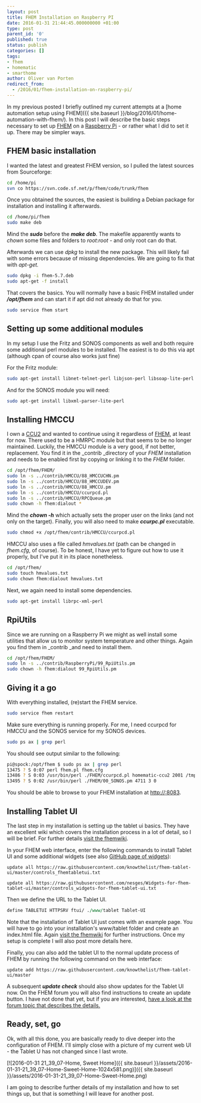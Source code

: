```yaml
---
layout: post
title: FHEM Installation on Raspberry PI
date: 2016-01-31 21:44:45.000000000 +01:00
type: post
parent_id: '0'
published: true
status: publish
categories: []
tags:
- fhem
- homematic
- smarthome
author: Oliver van Porten
redirect_from:
  - /2016/01/fhem-installation-on-raspberry-pi/
---
```

In my previous posted I briefly outlined my current attempts at a [home automation setup using FHEM]({{ site.baseurl }}/blog/2016/01/home-automation-with-fhem/). In this post I will describe the basic steps necessary to set up [FHEM](http://fhem.de/fhem.html) on a [Raspberry Pi](https://www.raspberrypi.org/) - or rather what I did to set it up. There may be simpler ways.

FHEM basic installation
-----------------------

I wanted the latest and greatest FHEM version, so I pulled the latest sources from Sourceforge:

``` bash
cd /home/pi
svn co https://svn.code.sf.net/p/fhem/code/trunk/fhem
```

Once you obtained the sources, the easiest is building a Debian package for installation and installing it afterwards.

``` bash
cd /home/pi/fhem
sudo make deb
```

Mind the **_sudo_** before the **_make deb_**. The makefile apparently wants to _chown_ some files and folders to _root:root_ - and only root can do that.

Afterwards we can use _dpkg_ to install the new package. This will likely fail with some errors because of missing dependencies. We are going to fix that with _apt-get._

``` bash
sudo dpkg -i fhem-5.7.deb
sudo apt-get -f install
```

That covers the basics. You will normally have a basic FHEM installed under **_/opt/fhem_** and can start it if apt did not already do that for you.

``` bash
sudo service fhem start
```

Setting up some additional modules
----------------------------------

In my setup I use the Fritz and SONOS components as well and both require some additional perl modules to be installed. The easiest is to do this via apt (although cpan of course also works just fine)

For the Fritz module:

``` bash
sudo apt-get install libnet-telnet-perl libjson-perl libsoap-lite-perl
```

And for the SONOS module you will need:

``` bash
sudo apt-get install libxml-parser-lite-perl
```

Installing HMCCU
----------------

I own a [CCU2](http://www.eq-3.de/produkt-detail-zentralen-und-gateways/items/homematic-zentrale-ccu-2.html) and wanted to continue using it regardless of [FHEM](http://fhem.de/fhem.html), at least for now. There used to be a HMRPC module but that seems to be no longer maintained. Luckily, the HMCCU module is a very good, if not better, replacement. You find it in the _contrib _directory of your _FHEM_ installation and needs to be enabled first by copying or linking it to the _FHEM_ folder.

``` bash
cd /opt/fhem/FHEM/
sudo ln -s ../contrib/HMCCU/88_HMCCUCHN.pm
sudo ln -s ../contrib/HMCCU/88_HMCCUDEV.pm
sudo ln -s ../contrib/HMCCU/88_HMCCU.pm
sudo ln -s ../contrib/HMCCU/ccurpcd.pl
sudo ln -s ../contrib/HMCCU/RPCQueue.pm
sudo chown -h fhem:dialout *
```

Mind the **_chown -h_** which actually sets the proper user on the links (and not only on the target). Finally, you will also need to make **_ccurpc.pl_** executable.

``` bash
sudo chmod +x /opt/fhem/contrib/HMCCU/ccurpcd.pl
```

HMCCU also uses a file called _hmvalues.txt_ (path can be changed in _fhem.cfg_, of course). To be honest, I have yet to figure out how to use it properly, but I've put it in its place nonetheless.

``` bash
cd /opt/fhem/
sudo touch hmvalues.txt
sudo chown fhem:dialout hmvalues.txt
```

Next, we again need to install some dependencies.

``` bash
sudo apt-get install librpc-xml-perl
```

RpiUtils
--------

Since we are running on a Raspberry Pi we might as well install some utilities that allow us to monitor system temperature and other things. Again you find them in _contrib _and need to install them.

``` bash
cd /opt/fhem/FHEM/
sudo ln -s ../contrib/RaspberryPi/99_RpiUtils.pm
sudo chown -h fhem:dialout 99_RpiUtils.pm
```

Giving it a go
--------------

With everything installed, (re)start the FHEM service.

``` bash
sudo service fhem restart
```

Make sure everything is running properly. For me, I need ccurpcd for HMCCU and the SONOS service for my SONOS devices.

``` bash
sudo ps ax | grep perl
```

You should see output similar to the following:

``` bash
pi@spock:/opt/fhem $ sudo ps ax | grep perl
13475 ? S 0:07 perl fhem.pl fhem.cfg
13486 ? S 0:03 /usr/bin/perl ./FHEM/ccurpcd.pl homematic-ccu2 2001 /tmp/ccuqueue_2001 ./log/ccurpcd_2001.log
13495 ? S 0:02 /usr/bin/perl ./FHEM/00_SONOS.pm 4711 3 0
```

You should be able to browse to your FHEM installation at [http://<yourhost>:8083](http://<yourhost>:8083).

Installing Tablet UI
--------------------

The last step in my installation is setting up the tablet ui basics. They have an excellent wiki which covers the installation process in a lot of detail, so I will be brief. For further details [visit the fhemwiki](http://www.fhemwiki.de/wiki/FHEM_Tablet_UI).

In your FHEM web interface, enter the following commands to install Tablet UI and some additional widgets (see also [GitHub page of widgets](https://github.com/nesges/Widgets-for-fhem-tablet-ui/wiki/Installation)):

``` text
update all https://raw.githubusercontent.com/knowthelist/fhem-tablet-ui/master/controls_fhemtabletui.txt

update all https://raw.githubusercontent.com/nesges/Widgets-for-fhem-tablet-ui/master/controls_widgets-for-fhem-tablet-ui.txt
```

Then we define the URL to the Tablet UI.

``` perl
define TABLETUI HTTPSRV ftui/ ./www/tablet Tablet-UI
```

Note that the installation of Tablet UI just comes with an example page. You will have to go into your installation's www/tablet folder and create an index.html file. Again [visit the fhemwiki](http://www.fhemwiki.de/wiki/FHEM_Tablet_UI) for further instructions. Once my setup is complete I will also post more details here.

Finally, you can also add the tablet UI to the normal update process of FHEM by running the following command on the web interface:

``` text
update add https://raw.githubusercontent.com/knowthelist/fhem-tablet-ui/master
```

A subsequent _**update check**_ should also show updates for the Tablet UI now. On the FHEM forum you will also find instructions to create an update button. I have not done that yet, but if you are interested, [have a look at the forum topic that describes the details.](http://forum.fhem.de/index.php/topic,34233.msg287146.html#msg287146)

Ready, set, go
--------------

Ok, with all this done, you are basically ready to dive deeper into the configuration of FHEM. I'll simply close with a picture of my current web UI - the Tablet U has not changed since I last wrote.

[![2016-01-31 21_39_07-Home, Sweet Home]({{ site.baseurl }}/assets/2016-01-31-21_39_07-Home-Sweet-Home-1024x581.png)]({{ site.baseurl }}/assets/2016-01-31-21_39_07-Home-Sweet-Home.png)

I am going to describe further details of my installation and how to set things up, but that is something I will leave for another post.